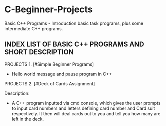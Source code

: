 # C-Beginner-Projects
Basic C++ Programs - Introduction basic task programs, plus some intermediate C++ programs.

## INDEX LIST OF BASIC C++ PROGRAMS AND SHORT DESCRIPTION

PROJECTS 1.   [#Simple Beginner Programs]

* Hello world message and pause program in C++


PROJECTS 2.   [#Deck of Cards Assignment]

Description:  
* A C++ program inputted via cmd console, which gives the user prompts to input card numbers and letters defining
  card number and Card suit respectively. It then will deal cards out to you and tell you how many are left in the deck.
